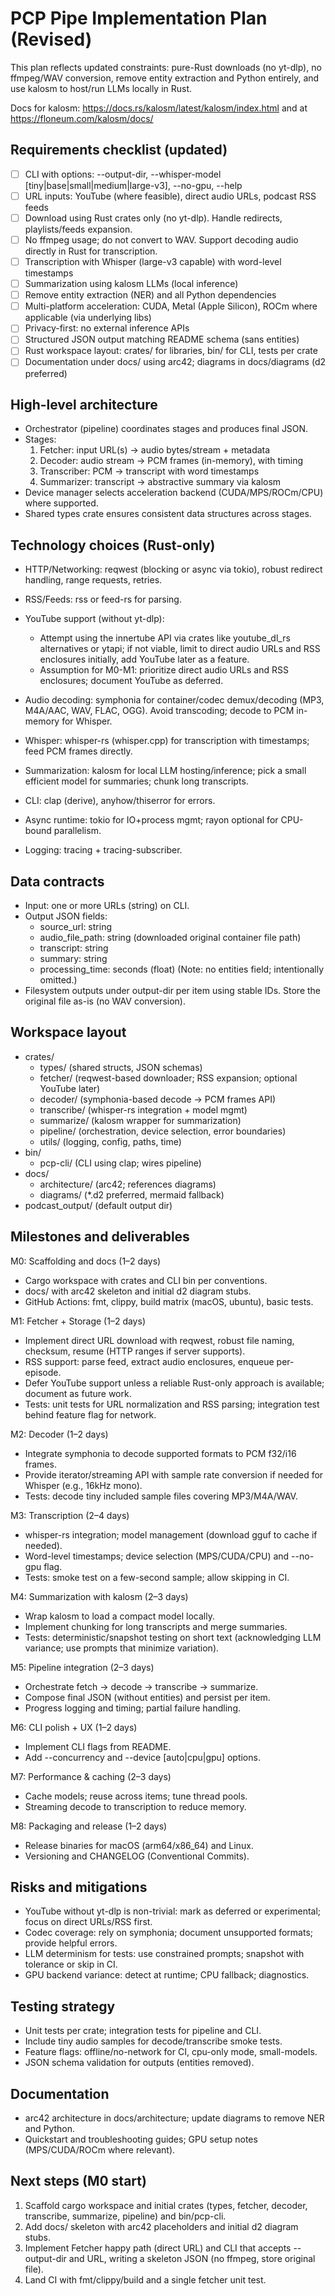 # PCP Pipe Implementation Plan (Revised)

This plan reflects updated constraints: pure-Rust downloads (no yt-dlp), no ffmpeg/WAV conversion, remove entity extraction and Python entirely, and use kalosm to host/run LLMs locally in Rust.

Docs for kalosm: https://docs.rs/kalosm/latest/kalosm/index.html and at https://floneum.com/kalosm/docs/

## Requirements checklist (updated)
- [ ] CLI with options: --output-dir, --whisper-model [tiny|base|small|medium|large-v3], --no-gpu, --help
- [ ] URL inputs: YouTube (where feasible), direct audio URLs, podcast RSS feeds
- [ ] Download using Rust crates only (no yt-dlp). Handle redirects, playlists/feeds expansion.
- [ ] No ffmpeg usage; do not convert to WAV. Support decoding audio directly in Rust for transcription.
- [ ] Transcription with Whisper (large-v3 capable) with word-level timestamps
- [ ] Summarization using kalosm LLMs (local inference)
- [ ] Remove entity extraction (NER) and all Python dependencies
- [ ] Multi-platform acceleration: CUDA, Metal (Apple Silicon), ROCm where applicable (via underlying libs)
- [ ] Privacy-first: no external inference APIs
- [ ] Structured JSON output matching README schema (sans entities)
- [ ] Rust workspace layout: crates/ for libraries, bin/ for CLI, tests per crate
- [ ] Documentation under docs/ using arc42; diagrams in docs/diagrams (d2 preferred)

## High-level architecture
- Orchestrator (pipeline) coordinates stages and produces final JSON.
- Stages:
  1) Fetcher: input URL(s) -> audio bytes/stream + metadata
  2) Decoder: audio stream -> PCM frames (in-memory), with timing
  3) Transcriber: PCM -> transcript with word timestamps
  4) Summarizer: transcript -> abstractive summary via kalosm
- Device manager selects acceleration backend (CUDA/MPS/ROCm/CPU) where supported.
- Shared types crate ensures consistent data structures across stages.

## Technology choices (Rust-only)
- HTTP/Networking: reqwest (blocking or async via tokio), robust redirect handling, range requests, retries.
- RSS/Feeds: rss or feed-rs for parsing.
- YouTube support (without yt-dlp):
  - Attempt using the innertube API via crates like youtube_dl_rs alternatives or ytapi; if not viable, limit to direct audio URLs and RSS enclosures initially, add YouTube later as a feature.
  - Assumption for M0-M1: prioritize direct audio URLs and RSS enclosures; document YouTube as deferred.
- Audio decoding: symphonia for container/codec demux/decoding (MP3, M4A/AAC, WAV, FLAC, OGG). Avoid transcoding; decode to PCM in-memory for Whisper.
- Whisper: whisper-rs (whisper.cpp) for transcription with timestamps; feed PCM frames directly.
- Summarization: kalosm for local LLM hosting/inference; pick a small efficient model for summaries; chunk long transcripts.
- CLI: clap (derive), anyhow/thiserror for errors.
- Async runtime: tokio for IO+process mgmt; rayon optional for CPU-bound parallelism.

- Logging: tracing + tracing-subscriber.

## Data contracts
- Input: one or more URLs (string) on CLI.
- Output JSON fields:
  - source_url: string
  - audio_file_path: string (downloaded original container file path)
  - transcript: string
  - summary: string
  - processing_time: seconds (float)
  (Note: no entities field; intentionally omitted.)
- Filesystem outputs under output-dir per item using stable IDs. Store the original file as-is (no WAV conversion).

## Workspace layout
- crates/
  - types/         (shared structs, JSON schemas)
  - fetcher/       (reqwest-based downloader; RSS expansion; optional YouTube later)
  - decoder/       (symphonia-based decode -> PCM frames API)
  - transcribe/    (whisper-rs integration + model mgmt)
  - summarize/     (kalosm wrapper for summarization)
  - pipeline/      (orchestration, device selection, error boundaries)
  - utils/         (logging, config, paths, time)
- bin/
  - pcp-cli/       (CLI using clap; wires pipeline)
- docs/
  - architecture/  (arc42; references diagrams)
  - diagrams/      (*.d2 preferred, mermaid fallback)
- podcast_output/ (default output dir)

## Milestones and deliverables

M0: Scaffolding and docs (1–2 days)
- Cargo workspace with crates and CLI bin per conventions.
- docs/ with arc42 skeleton and initial d2 diagram stubs.
- GitHub Actions: fmt, clippy, build matrix (macOS, ubuntu), basic tests.

M1: Fetcher + Storage (1–2 days)
- Implement direct URL download with reqwest, robust file naming, checksum, resume (HTTP ranges if server supports).
- RSS support: parse feed, extract audio enclosures, enqueue per-episode.
- Defer YouTube support unless a reliable Rust-only approach is available; document as future work.
- Tests: unit tests for URL normalization and RSS parsing; integration test behind feature flag for network.

M2: Decoder (1–2 days)
- Integrate symphonia to decode supported formats to PCM f32/i16 frames.
- Provide iterator/streaming API with sample rate conversion if needed for Whisper (e.g., 16kHz mono).
- Tests: decode tiny included sample files covering MP3/M4A/WAV.

M3: Transcription (2–4 days)
- whisper-rs integration; model management (download gguf to cache if needed).
- Word-level timestamps; device selection (MPS/CUDA/CPU) and --no-gpu flag.
- Tests: smoke test on a few-second sample; allow skipping in CI.

M4: Summarization with kalosm (2–3 days)
- Wrap kalosm to load a compact model locally.
- Implement chunking for long transcripts and merge summaries.
- Tests: deterministic/snapshot testing on short text (acknowledging LLM variance; use prompts that minimize variation).

M5: Pipeline integration (2–3 days)
- Orchestrate fetch -> decode -> transcribe -> summarize.
- Compose final JSON (without entities) and persist per item.
- Progress logging and timing; partial failure handling.

M6: CLI polish + UX (1–2 days)
 - Implement CLI flags from README.
- Add --concurrency and --device [auto|cpu|gpu] options.

M7: Performance & caching (2–3 days)
- Cache models; reuse across items; tune thread pools.
- Streaming decode to transcription to reduce memory.

M8: Packaging and release (1–2 days)
- Release binaries for macOS (arm64/x86_64) and Linux.
- Versioning and CHANGELOG (Conventional Commits).

## Risks and mitigations
- YouTube without yt-dlp is non-trivial: mark as deferred or experimental; focus on direct URLs/RSS first.
- Codec coverage: rely on symphonia; document unsupported formats; provide helpful errors.
- LLM determinism for tests: use constrained prompts; snapshot with tolerance or skip in CI.
- GPU backend variance: detect at runtime; CPU fallback; diagnostics.

## Testing strategy
- Unit tests per crate; integration tests for pipeline and CLI.
- Include tiny audio samples for decode/transcribe smoke tests.
- Feature flags: offline/no-network for CI, cpu-only mode, small-models.
- JSON schema validation for outputs (entities removed).

## Documentation
- arc42 architecture in docs/architecture; update diagrams to remove NER and Python.
- Quickstart and troubleshooting guides; GPU setup notes (MPS/CUDA/ROCm where relevant).

## Next steps (M0 start)
1) Scaffold cargo workspace and initial crates (types, fetcher, decoder, transcribe, summarize, pipeline) and bin/pcp-cli.
2) Add docs/ skeleton with arc42 placeholders and initial d2 diagram stubs.
3) Implement Fetcher happy path (direct URL) and CLI that accepts --output-dir and URL, writing a skeleton JSON (no ffmpeg, store original file).
4) Land CI with fmt/clippy/build and a single fetcher unit test.
